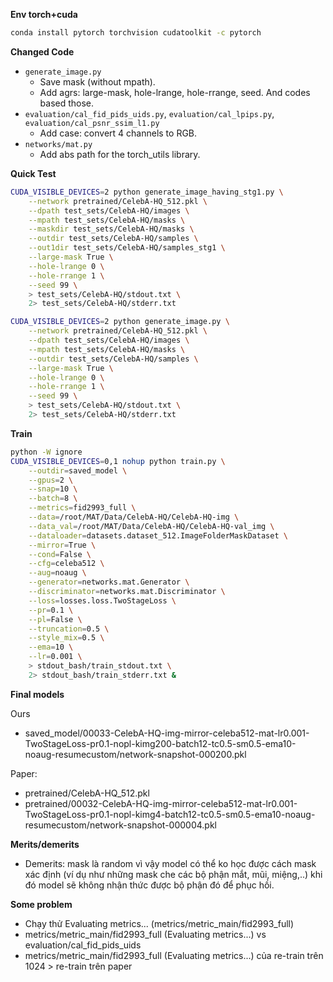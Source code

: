 **Env torch+cuda**

```bash
conda install pytorch torchvision cudatoolkit -c pytorch
``````

**Changed Code**

- ```generate_image.py```
    - Save mask (without mpath).
    - Add agrs: large-mask, hole-lrange, hole-rrange, seed. And codes based those.
- ```evaluation/cal_fid_pids_uids.py```, ```evaluation/cal_lpips.py```, ```evaluation/cal_psnr_ssim_l1.py```
    - Add case: convert 4 channels to RGB.
- ```networks/mat.py```
    - Add abs path for the torch_utils library.

**Quick Test**

```bash
CUDA_VISIBLE_DEVICES=2 python generate_image_having_stg1.py \
    --network pretrained/CelebA-HQ_512.pkl \
    --dpath test_sets/CelebA-HQ/images \
    --mpath test_sets/CelebA-HQ/masks \
    --maskdir test_sets/CelebA-HQ/masks \
    --outdir test_sets/CelebA-HQ/samples \
    --out1dir test_sets/CelebA-HQ/samples_stg1 \
    --large-mask True \
    --hole-lrange 0 \
    --hole-rrange 1 \
    --seed 99 \
    > test_sets/CelebA-HQ/stdout.txt \
    2> test_sets/CelebA-HQ/stderr.txt
```

```bash
CUDA_VISIBLE_DEVICES=2 python generate_image.py \
    --network pretrained/CelebA-HQ_512.pkl \
    --dpath test_sets/CelebA-HQ/images \
    --mpath test_sets/CelebA-HQ/masks \
    --outdir test_sets/CelebA-HQ/samples \
    --large-mask True \
    --hole-lrange 0 \
    --hole-rrange 1 \
    --seed 99 \
    > test_sets/CelebA-HQ/stdout.txt \
    2> test_sets/CelebA-HQ/stderr.txt
```

**Train**
```bash
python -W ignore
CUDA_VISIBLE_DEVICES=0,1 nohup python train.py \
    --outdir=saved_model \
    --gpus=2 \
    --snap=10 \
    --batch=8 \
    --metrics=fid2993_full \
    --data=/root/MAT/Data/CelebA-HQ/CelebA-HQ-img \
    --data_val=/root/MAT/Data/CelebA-HQ/CelebA-HQ-val_img \
    --dataloader=datasets.dataset_512.ImageFolderMaskDataset \
    --mirror=True \
    --cond=False \
    --cfg=celeba512 \
    --aug=noaug \
    --generator=networks.mat.Generator \
    --discriminator=networks.mat.Discriminator \
    --loss=losses.loss.TwoStageLoss \
    --pr=0.1 \
    --pl=False \
    --truncation=0.5 \
    --style_mix=0.5 \
    --ema=10 \
    --lr=0.001 \
    > stdout_bash/train_stdout.txt \
    2> stdout_bash/train_stderr.txt &
```

**Final models**

Ours
- saved_model/00033-CelebA-HQ-img-mirror-celeba512-mat-lr0.001-TwoStageLoss-pr0.1-nopl-kimg200-batch12-tc0.5-sm0.5-ema10-noaug-resumecustom/network-snapshot-000200.pkl

Paper:
- pretrained/CelebA-HQ_512.pkl
- pretrained/00032-CelebA-HQ-img-mirror-celeba512-mat-lr0.001-TwoStageLoss-pr0.1-nopl-kimg4-batch12-tc0.5-sm0.5-ema10-noaug-resumecustom/network-snapshot-000004.pkl

**Merits/demerits**
- Demerits: mask là random vì vậy model có thể ko học được cách mask xác định (ví dụ như những mask che các bộ phận mắt, mũi, miệng,..) khi đó model sẽ không nhận thức được bộ phận đó để phục hồi.

**Some problem**
- Chạy thử Evaluating metrics... (metrics/metric_main/fid2993_full)
- metrics/metric_main/fid2993_full (Evaluating metrics...) vs evaluation/cal_fid_pids_uids
- metrics/metric_main/fid2993_full (Evaluating metrics...) của re-train trên 1024 > re-train trên paper
